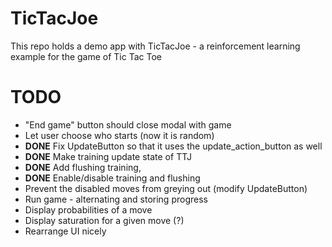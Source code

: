 # TicTacJoe
This repo holds a demo app with TicTacJoe - a reinforcement learning example for the game of Tic Tac Toe

# TODO
- "End game" button should close modal with game
- Let user choose who starts (now it is random)
- **DONE** Fix UpdateButton so that it uses the update_action_button as well
- **DONE** Make training update state of TTJ
- **DONE** Add flushing training,
- **DONE** Enable/disable training and flushing
- Prevent the disabled moves from greying out (modify UpdateButton)
- Run game - alternating and storing progress
- Display probabilities of a move
- Display saturation for a given move (?)
- Rearrange UI nicely
